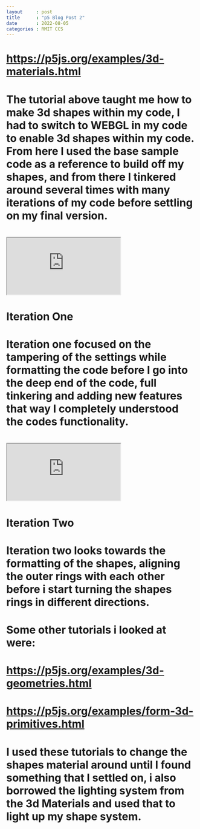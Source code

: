 ```yaml
---
layout     : post
title      : "p5 Blog Post 2"
date       : 2022-08-05
categories : RMIT CCS
---
```


# https://p5js.org/examples/3d-materials.html

# The tutorial above taught me how to make 3d shapes within my code, I had to switch to WEBGL in my code to enable 3d shapes within my code. From here I used the base sample code as a reference to build off my shapes, and from there I tinkered around several times with many iterations of my code before settling on my final version.

# <iframe src="https://editor.p5js.org/Abyzmal/full/3Ya_ZqCaS"></iframe>

# Iteration One

# Iteration one focused on the tampering of the settings while formatting the code before I go into the deep end of the code, full tinkering and adding new features that way I completely understood the codes functionality.

# <iframe src="https://editor.p5js.org/Abyzmal/full/ZqnYwLjR_"></iframe>

# Iteration Two

# Iteration two looks towards the formatting of the shapes, aligning the outer rings with each other before i start turning the shapes rings in different directions.

# Some other tutorials i looked at were:

# https://p5js.org/examples/3d-geometries.html

# https://p5js.org/examples/form-3d-primitives.html

# I used these tutorials to change the shapes material around until I found something that I settled on, i also borrowed the lighting system from the 3d Materials and used that to light up my shape system.

